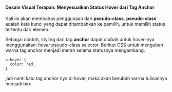 #### Desain Visual Terapan: Menyesuaikan Status Hover dari Tag Anchor

Kali ini akan membahas penggunaan dari **pseudo-class**. **pseudo-class** adalah kata kunci yang dapat ditambahkan ke pemilih, untuk memilih status tertentu dari elemen.

Sebagai contoh, styling dari tag **anchor** dapat diubah untuk hover-nya menggunakan: _hover_ pseudo-class selector. Berikut CSS untuk mengubah warna tag anchor menjadi merah selama statusnya mengambang.

```
a:hover {
  color: red;
}
```

jadi nanti kalo tag anchor nya di hover, maka akan berubah warna tulisannya menjadi biru

